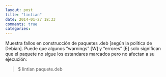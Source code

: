 ```yaml
---
layout: post
title: "lintian"
date: 2014-01-27 18:33
comments: true
categories: 
---
```

Muestra fallos en construcción de paquetes .deb [según la política de Debian]. Puede que algunos “warnings” [W] y “errores” [E] solo significan que el paquete no sigue los estandares marcados pero no afectan a su ejecución:

>$ lintian paquete.deb

